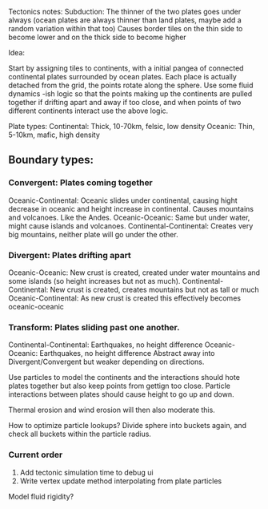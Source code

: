 Tectonics notes:
Subduction: The thinner of the two plates goes under always (ocean plates are always thinner than land plates, maybe add a random variation within that too)
Causes border tiles on the thin side to become lower and on the thick side to become higher

Idea:

Start by assigning tiles to continents, with a initial pangea of connected continental plates surrounded by ocean plates.
Each place is actually detached from the grid, the points rotate along the sphere. Use some fluid dynamics -ish logic so that the points making up the continents are pulled together if drifting apart and away if too close, and when points of two different continents interact use the above logic.

Plate types: 
Continental: Thick, 10-70km, felsic, low density
Oceanic: Thin, 5-10km, mafic, high density

## Boundary types:

### Convergent: Plates coming together
Oceanic-Continental: Oceanic slides under continental, causing hight decrease in oceanic and height increase in continental. Causes mountains and volcanoes. Like the Andes.
Oceanic-Oceanic: Same but under water, might cause islands and volcanoes.
Continental-Continental: Creates very big mountains, neither plate will go under the other.

### Divergent: Plates drifting apart
Oceanic-Oceanic: New crust is created, created under water mountains and some islands (so height increases but not as much).
Continental-Continental: New crust is created, creates mountains but not as tall or much
Oceanic-Continental: As new crust is created this effectively becomes oceanic-oceanic

### Transform: Plates sliding past one another.
Continental-Continental: Earthquakes, no height difference
Oceanic-Oceanic: Earthquakes, no height difference
Abstract away into Divergent/Convergent but weaker depending on directions.

Use particles to model the continents and the interactions should hote plates together but also keep points from gettign too close. Particle interactions between plates should cause height to go up and down.

Thermal erosion and wind erosion will then also moderate this.

How to optimize particle lookups? Divide sphere into buckets again, and check all buckets within the particle radius. 


### Current order
1. Add tectonic simulation time to debug ui
2. Write vertex update method interpolating from plate particles

Model fluid rigidity?